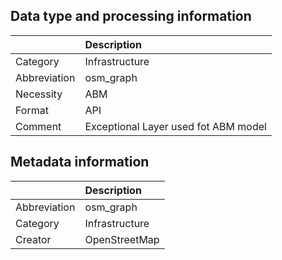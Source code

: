 ## Data type and processing information 

|              | Description                          |
|:-------------|:-------------------------------------|
| Category     | Infrastructure                       |
| Abbreviation | osm_graph                            |
| Necessity    | ABM                                  |
| Format       | API                                  |
| Comment      | Exceptional Layer used fot ABM model |

## Metadata information 

|              | Description    |
|:-------------|:---------------|
| Abbreviation | osm_graph      |
| Category     | Infrastructure |
| Creator      | OpenStreetMap  |